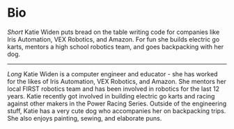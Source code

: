 # Bio

*Short*
Katie Widen puts bread on the table writing code for companies like Iris Automation, VEX Robotics, and Amazon. For fun she builds electric go karts, mentors a high school robotics team, and goes backpacking with her dog.

---

*Long*
Katie Widen is a computer engineer and educator - she has worked for the likes of Iris Automation, VEX Robotics, and Amazon. She mentors her local FIRST robotics team and has been involved in robotics for the last 12 years. Katie recently got involved in building electric go karts and racing against other makers in the Power Racing Series.
Outside of the engineering stuff, Katie has a very cute dog who accompanies her on backpacking trips. She also enjoys painting, sewing, and elaborate puns.



